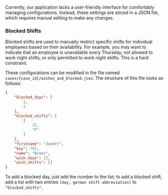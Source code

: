 Currently, our application lacks a user-friendly interface for comfortably managing configurations. Instead, these settings are stored in a JSON file, which requires manual editing to make any changes.

### Blocked Shifts

Blocked shifts are used to manually restrict specific shifts for individual employees based on their availability. For example, you may want to indicate that an employee is unavailable every Thursday, not allowed to work night shifts, or only permitted to work night shifts. This is a hard constraint.

These configurations can be modified in the file named `cases/{case_id}/wishes_and_blocked.json`. The structure of this file looks as follows:

```json
{
    "blocked_days": [
        1,
        2
    ],
    "blocked_shifts": [
        [
            25,
            "F"
        ]
    ],
    "firstname": "Janett",
    "key": 791,
    "name": "Branz",
    "wish_days": [],
    "wish_shifts": []
}
```

To add a blocked day, just add the number to the list; to add a blocked shift, add a list with two entries `[day, german shift abbreviation]` to `"blocked_shifts"`.

